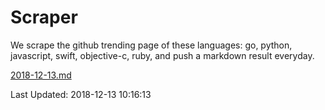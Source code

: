 # Scraper

We scrape the github trending page of these languages: go, python, javascript, swift, objective-c, ruby, and push a markdown result everyday.

[2018-12-13.md](https://github.com/henson/Scraper/blob/master/2018-12-13.md)

Last Updated: 2018-12-13 10:16:13
